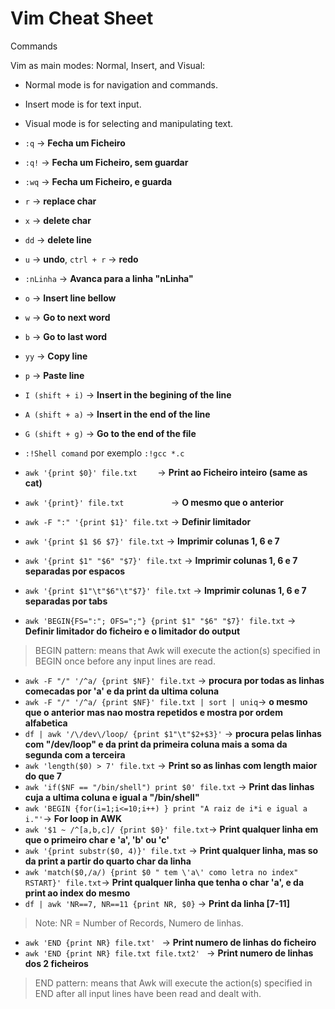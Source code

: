 # Vim Cheat Sheet
 
Commands 

Vim as main modes: Normal, Insert, and Visual:

- Normal mode is for navigation and commands.
- Insert mode is for text input.
- Visual mode is for selecting and manipulating text.

- `:q` -> **Fecha um Ficheiro**
- `:q!` -> **Fecha um Ficheiro, sem guardar**
- `:wq` -> **Fecha um Ficheiro, e guarda**

- `r` -> **replace char**
- `x` -> **delete char**
- `dd` -> **delete line**
- `u` -> **undo**, `ctrl + r` -> **redo**

- `:nLinha` -> **Avanca para a linha "nLinha"**
- `o` -> **Insert line bellow**
- `w` -> **Go to next word**
- `b` -> **Go to last word**
- `yy` -> **Copy line**
- `p` -> **Paste line**
- `I (shift + i)` -> **Insert in the begining of the line**
- `A (shift + a)` -> **Insert in the end of the line**
- `G (shift + g)` -> **Go to the end of the file**

- `:!Shell comand` por exemplo `:!gcc *.c` 





- `awk '{print $0}' file.txt    `  -> **Print ao Ficheiro inteiro (same as cat)**
- `awk '{print}' file.txt          `  -> **O mesmo que o anterior**
- `awk -F ":" '{print $1}' file.txt`  -> **Definir limitador**
- `awk '{print $1 $6 $7}' file.txt`        -> **Imprimir colunas 1, 6 e 7**
- `awk '{print $1" "$6" "$7}' file.txt`    -> **Imprimir colunas 1, 6 e 7 separadas por espacos**
- `awk '{print $1"\t"$6"\t"$7}' file.txt`  -> **Imprimir colunas 1, 6 e 7 separadas por tabs**
- `awk 'BEGIN{FS=":"; OFS=";"} {print $1" "$6" "$7}' file.txt`  -> **Definir limitador do ficheiro e o limitador do output**
> BEGIN pattern: means that Awk will execute the action(s) specified in BEGIN once before any input lines are read.
- `awk -F "/" '/^a/ {print $NF}' file.txt`              -> **procura por todas as linhas comecadas por 'a' e da print da ultima coluna** 
- `awk -F "/" '/^a/ {print $NF}' file.txt | sort | uniq`-> **o mesmo que o anterior mas nao mostra repetidos e mostra por ordem alfabetica**
- `df | awk '/\/dev\/loop/ {print $1"\t"$2+$3}'`        -> **procura pelas linhas com "/dev/loop" e da print da primeira coluna mais a soma da segunda com a terceira**
- `awk 'length($0) > 7' file.txt`                       -> **Print so as linhas com length maior do que 7**
- `awk 'if($NF == "/bin/shell") print $0' file.txt`     -> **Print das linhas cuja a ultima coluna e igual a "/bin/shell"**
- `awk 'BEGIN {for(i=1;i<=10;i++) } print "A raiz de i*i e igual a i."'`-> **For loop in AWK**
- `awk '$1 ~ /^[a,b,c]/ {print $0}' file.txt`-> **Print qualquer linha em que o primeiro char e 'a', 'b' ou 'c'**
- `awk '{print substr($0, 4)}' file.txt`     -> **Print qualquer linha, mas so da print a partir do quarto char da linha**
- `awk 'match($0,/a/) {print $0 " tem \'a\' como letra no index" RSTART}' file.txt`-> **Print qualquer linha que tenha o char 'a', e da print ao index do mesmo**
- `df | awk 'NR==7, NR==11 {print NR, $0}` -> **Print da linha [7-11]**
> Note: NR = Number of Records, Numero de linhas.
- `awk 'END {print NR} file.txt' `           -> **Print numero de linhas do ficheiro**
- `awk 'END {print NR} file.txt file.txt2' ` -> **Print numero de linhas dos 2 ficheiros**
> END pattern: means that Awk will execute the action(s) specified in END after all input lines have been read and dealt with.
